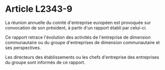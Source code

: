 # Article L2343-9

La réunion annuelle du comité d'entreprise européen est provoquée sur convocation de son président, à partir d'un rapport établi par celui-ci.

Ce rapport retrace l'évolution des activités de l'entreprise de dimension communautaire ou du groupe d'entreprises de dimension communautaire et ses perspectives.

Les directeurs des établissements ou les chefs d'entreprise des entreprises du groupe sont informés de ce rapport.